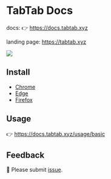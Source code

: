 
# TabTab Docs

docs: 👉 https://docs.tabtab.xyz

landing page: https://tabtab.xyz

![](https://imgur.com/H0GlNbr.png)


## Install

* [Chrome](https://chromewebstore.google.com/detail/tabtab/bplfdojoimpegfcgepljdbfjdalmcffa?utm_source=tabtab)
* [Edge](https://microsoftedge.microsoft.com/addons/detail/tabtab/lcfijfabamlkcpdpmnioiackaaniabok?utm_source=tabtab)
* [Firefox](https://addons.mozilla.org/en-US/firefox/addon/gettabtab?utm_source=tabtab)

## Usage

👉 https://docs.tabtab.xyz/usage/basic

## Feedback

🎉 Please submit [issue](https://github.com/jackie-feng/tabtab-docs/issues/new?title=Feedback%20).
